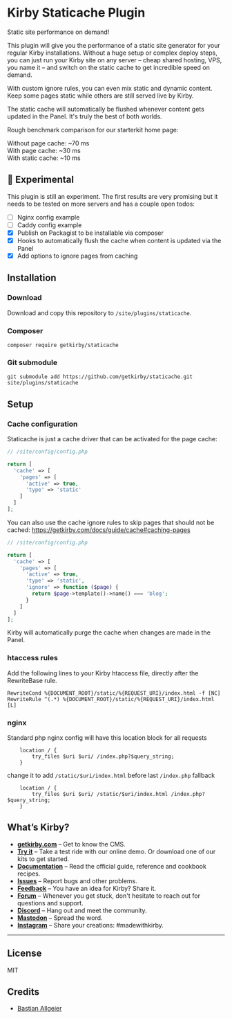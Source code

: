 # Kirby Staticache Plugin

Static site performance on demand!

This plugin will give you the performance of a static site generator for your regular Kirby installations. Without a huge setup or complex deploy steps, you can just run your Kirby site on any server – cheap shared hosting, VPS, you name it – and switch on the static cache to get incredible speed on demand. 

With custom ignore rules, you can even mix static and dynamic content. Keep some pages static while others are still served live by Kirby. 

The static cache will automatically be flushed whenever content gets updated in the Panel. It's truly the best of both worlds. 

Rough benchmark comparison for our starterkit home page: 

Without page cache: ~70 ms  
With page cache: ~30 ms   
With static cache: ~10 ms

## 🚨 Experimental

This plugin is still an experiment. The first results are very promising but it needs to be tested on more servers and has a couple open todos:

- [ ] Nginx config example
- [ ] Caddy config example
- [x] Publish on Packagist to be installable via composer
- [x] Hooks to automatically flush the cache when content is updated via the Panel
- [x] Add options to ignore pages from caching

## Installation

### Download

Download and copy this repository to `/site/plugins/staticache`.

### Composer

```
composer require getkirby/staticache
```

### Git submodule

```
git submodule add https://github.com/getkirby/staticache.git site/plugins/staticache
```

## Setup

### Cache configuration

Staticache is just a cache driver that can be activated for the page cache:

```php
// /site/config/config.php

return [
  'cache' => [
    'pages' => [
      'active' => true,
      'type' => 'static'
    ]
  ]
];
```

You can also use the cache ignore rules to skip pages that should not be cached:
https://getkirby.com/docs/guide/cache#caching-pages

```php
// /site/config/config.php

return [
  'cache' => [
    'pages' => [
      'active' => true,
      'type' => 'static',
      'ignore' => function ($page) {
        return $page->template()->name() === 'blog';
      }
    ]
  ]
];
```

Kirby will automatically purge the cache when changes are made in the Panel.

### htaccess rules

Add the following lines to your Kirby htaccess file, directly after the RewriteBase rule.

```
RewriteCond %{DOCUMENT_ROOT}/static/%{REQUEST_URI}/index.html -f [NC]
RewriteRule ^(.*) %{DOCUMENT_ROOT}/static/%{REQUEST_URI}/index.html [L]
```

### nginx

Standard php nginx config will have this location block for all requests

```
    location / {
        try_files $uri $uri/ /index.php?$query_string;
    }
```
change it to add `/static/$uri/index.html` before last `/index.php` fallback

```
    location / {
        try_files $uri $uri/ /static/$uri/index.html /index.php?$query_string;
    }
```

## What’s Kirby?
- **[getkirby.com](https://getkirby.com)** – Get to know the CMS.
- **[Try it](https://getkirby.com/try)** – Take a test ride with our online demo. Or download one of our kits to get started.
- **[Documentation](https://getkirby.com/docs/guide)** – Read the official guide, reference and cookbook recipes.
- **[Issues](https://github.com/getkirby/kirby/issues)** – Report bugs and other problems.
- **[Feedback](https://feedback.getkirby.com)** – You have an idea for Kirby? Share it.
- **[Forum](https://forum.getkirby.com)** – Whenever you get stuck, don't hesitate to reach out for questions and support.
- **[Discord](https://chat.getkirby.com)** – Hang out and meet the community.
- **[Mastodon](https://mastodon.social/@getkirby)** – Spread the word.
- **[Instagram](https://www.instagram.com/getkirby/)** – Share your creations: #madewithkirby.

---

## License

MIT

## Credits

- [Bastian Allgeier](https://getkirby.com/plugins/getkirby)
